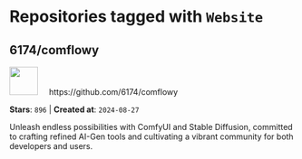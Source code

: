 # Repositories tagged with `Website`


## 6174/comflowy


<a href='https://github.com/6174/comflowy'>
<img src="https://avatars.githubusercontent.com/u/3872872?v=4" width="50" height="50"></a> &nbsp; &nbsp; https://github.com/6174/comflowy

**Stars**: `896` | **Created at**: `2024-08-27`


Unleash endless possibilities with ComfyUI and Stable Diffusion, committed to crafting refined AI-Gen tools and cultivating a vibrant community for both developers and users. 
